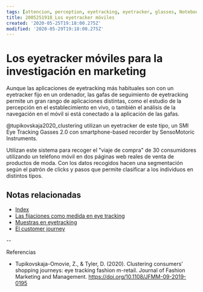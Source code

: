 ```yaml
---
tags: [attencion, perception, eyetracking, eyetracker, glasses, Notebooks/attention, Notebooks/perception]
title: 2005251918_Los eyetracker móviles
created: '2020-05-25T19:18:00.275Z'
modified: '2020-05-29T19:18:00.275Z'
---
```


# Los eyetracker móviles para la investigación en marketing

Aunque las aplicaciones de eyetracking más habituales son con un eyetracker fijo en un ordenador, las gafas de seguimiento de eyetracking permite un gran rango de aplicaciones distintas, como el estudio de la percepción en el establecimiento en vivo, o también el análisis de la navegación en el móvil si está conectado a la aplicación de las gafas.

@tupikovskaja2020_clustering utilizan un eyetracker de este tipo, un SMI Eye Tracking Gasses 2.0 con smartphone-based recorder by SensoMotoric Instruments.

Utilizan este sistema para recoger el "viaje de compra" de 30 consumidores utilizando un teléfono móvil en dos páginas web reales de venta de productos de moda. Con los datos recogidos hacen una segmentación según el patrón de clicks y pasos que permite clasificar a los individuos en distintos tipos.

## Notas relacionadas

- [Index](_2003101705_index.md)
- [Las fijaciones como medida en eye tracking](2003230748_medidaseyetracking_fijaciones.md)
- [Muestras en eyetracking](2003230740_muestras_eyetracking.md)
- [El customer journey](2005021657_customerjourney_social.md)


--

Referencias

- Tupikovskaja-Omovie, Z., & Tyler, D. (2020). Clustering consumers’ shopping journeys: eye tracking fashion m-retail. Journal of Fashion Marketing and Management. https://doi.org/10.1108/JFMM-09-2019-0195